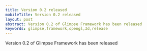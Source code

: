 ```yaml
---
title: Version 0.2 released
mobileTitle: Version 0.2 released
layout: post
abstract: Version 0.2 of Glimpse Framework has been released
keywords: glimpse,framework,opengl,3d,release
---
```


Version 0.2 of Glimpse Framework has been released
